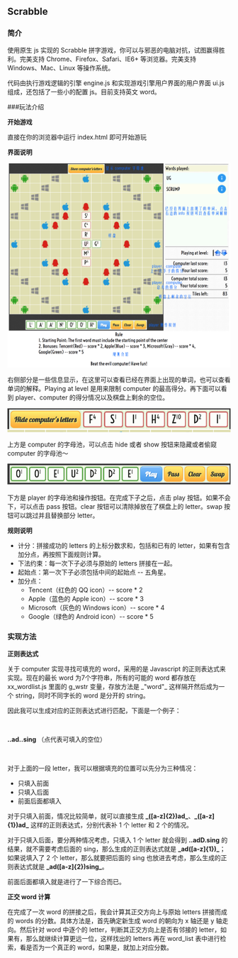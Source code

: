 ## Scrabble

### 简介

使用原生 js 实现的 Scrabble 拼字游戏，你可以与邪恶的电脑对抗，试图赢得胜利。完美支持 Chrome、Firefox、Safari、IE6+ 等浏览器。完美支持 Windows、Mac、Linux 等操作系统。

代码由执行游戏逻辑的引擎 engine.js 和实现游戏引擎用户界面的用户界面 ui.js 组成，还包括了一些小的配置 js。目前支持英文 word。

###玩法介绍

**开始游戏**

直接在你的浏览器中运行 index.html 即可开始游玩

**界面说明**

<img src="./img/1.png" style="height:500px width:500px">

右侧部分是一些信息显示，在这里可以查看已经在界面上出现的单词，也可以查看单词的解释。Playing at level 是用来限制 computer 的最高得分。再下面可以看到 player、computer 的得分情况以及棋盘上剩余的空位。

<img src="./img/2.png" style="height:100px width:300px">

上方是 computer 的字母池，可以点击 hide 或者 show 按钮来隐藏或者偷窥 computer 的字母池～

<img src="./img/3.png" style="height:100px width:300px">

下方是 player 的字母池和操作按钮。在完成下子之后，点击 play 按钮。如果不会下，可以点击 pass 按钮。clear 按钮可以清除掉放在了棋盘上的 letter。swap 按钮可以跳过并且替换部分 letter。

**规则说明**

- 计分：拼接成功的 letters 的上标分数求和，包括和已有的 letter，如果有包含加分点，再按照下面规则计算。
- 下法约束：每一次下子必须与原始的 letters 拼接在一起。
- 起始点：第一次下子必须包括中间的起始点 -- 五角星。
- 加分点：
  - Tencent（红色的 QQ icon）-- score * 2
  - Apple（蓝色的 Apple icon）-- score * 3
  - Microsoft（灰色的 Windows icon）-- score * 4
  - Google（绿色的 Android icon）-- score * 5

### 实现方法

**正则表达式**

关于 computer 实现寻找可填充的 word，采用的是 Javascript 的正则表达式来实现。现在的最长 word 为7个字符串，所有的可能的 word 都存放在 xx_wordlist.js 里面的 g_wstr 变量，存放方法是 \_"word"\_ 这样隔开然后成为一个 string，同时不同字长的 word 是分开的 string。

因此我可以生成对应的正则表达式进行匹配，下面是一个例子：

<br>

**..ad..sing** （点代表可填入的空位）

<br>

对于上面的一段 letter，我可以根据填充的位置可以先分为三种情况：

- 只填入前面
- 只填入后面
- 前面后面都填入

对于只填入前面，情况比较简单，就可以直接生成 **\_([a-z]{2})ad\_**、**\_([a-z]{1})ad\_** 这样的正则表达式，分别代表补 1 个 letter 和 2 个的情况。

对于只填入后面，要分两种情况考虑，只填入 1 个 letter 就会得到 **..adD.sing** 的结果，就不需要考虑后面的 sing，那么生成的正则表达式就是 **\_ad([a-z]{1})\_**；如果说填入了 2 个 letter，那么就要把后面的 sing 也放进去考虑，那么生成的正则表达式就是 **\_ad([a-z]{2})sing\_**。

前面后面都填入就是进行了一下综合而已。

**正交 word 计算**

在完成了一次 word 的拼接之后，我会计算其正交方向上与原始 letters 拼接而成的 words 的分数。具体方法是，首先确定新生成 word 的朝向为 x 轴还是 y 轴走向。然后针对 word 中逐个的 letter，判断其正交方向上是否有邻接的 letter，如果有，那么就继续计算更远一位，这样找出的 letters 再在 word_list 表中进行检索，看是否为一个真正的 word，如果是，就加上对应分数。






